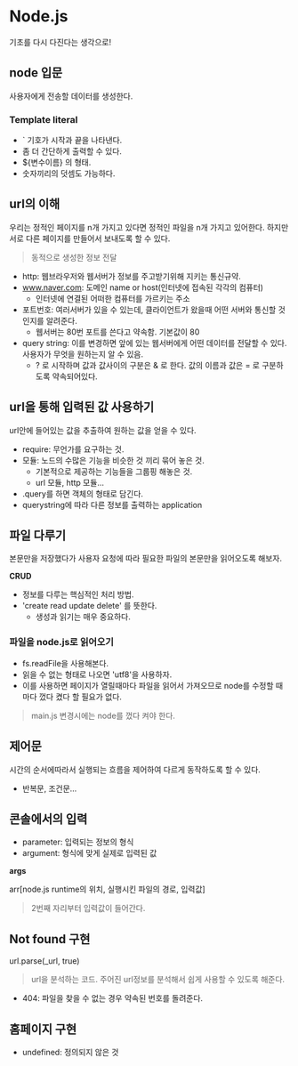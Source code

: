 # Node.js 
기초를 다시 다진다는 생각으로!

## node 입문

사용자에게 전송할 데이터를 생성한다. 

### Template literal 

- ` 기호가 시작과 끝을 나타낸다. 
- 좀 더 간단하게 출력할 수 있다. 
- ${변수이름} 의 형태.
- 숫자끼리의 덧셈도 가능하다. 

## url의 이해

우리는 정적인 페이지를 n개 가지고 있다면 정적인 파일을 n개 가지고 있어한다. 하지만 서로 다른 페이지를 만들어서 보내도록 할 수 있다.
> 동적으로 생성한 정보 전달

- http: 웹브라우저와 웹서버가 정보를 주고받기위해 지키는 통신규약.
- www.naver.com: 도메인 name or host(인터넷에 접속된 각각의 컴퓨터)
	- 인터넷에 연결된 어떠한 컴퓨터를 가르키는 주소
- 포트번호: 여러서버가 있을 수 있는데, 클라이언트가 왔을때 어떤 서버와 통신할 것인지를 알려준다.
	- 웹서버는 80번 포트를 쓴다고 약속함. 기본값이 80
- query string: 이를 변경하면 앞에 있는 웹서버에게 어떤 데이터를 전달할 수 있다. 사용자가 무엇을 원하는지 알 수 있음.
	- ? 로 시작하며 값과 값사이의 구분은 & 로 한다. 값의 이름과 값은 = 로 구분하도록 약속되어있다. 

## url을 통해 입력된 값 사용하기

url안에 들어있는 값을 추출하여 원하는 값을 얻을 수 있다. 

- require: 무언가를 요구하는 것. 
- 모듈: 노드의 수많은 기능을 비슷한 것 끼리 묶어 놓은 것.
	- 기본적으로 제공하는 기능들을 그룹핑 해놓은 것. 
	- url 모듈, http 모듈...
- .query를 하면 객체의 형태로 담긴다.
- querystring에 따라 다른 정보를 출력하는 application

## 파일 다루기
본문만을 저장했다가 사용자 요청에 따라 필요한 파일의 본문만을 읽어오도록 해보자.

__CRUD__

- 정보를 다루는 핵심적인 처리 방법.
- 'create read update delete' 를 뜻한다.
	- 생성과 읽기는 매우 중요하다. 

### 파일을 node.js로 읽어오기

- fs.readFile을 사용해본다.
- 읽을 수 없는 형태로 나오면 'utf8'을 사용하자.
- 이를 사용하면 페이지가 열릴때마다 파일을 읽어서 가져오므로 node를 수정할 때 마다 껐다 켰다 할 필요가 없다.
> main.js 변경시에는 node를 껐다 켜야 한다.

## 제어문
시간의 순서에따라서 실행되는 흐름을 제어하여 다르게 동작하도록 할 수 있다.

- 반복문, 조건문...

## 콘솔에서의 입력

- parameter: 	입력되는 정보의 형식
- argument: 형식에 맞게 실제로 입력된 값

__args__

arr[node.js runtime의 위치, 실행시킨 파일의 경로, 입력값]
> 2번째 자리부터 입력값이 들어간다.

## Not found 구현

url.parse(_url, true)
> url을 분석하는 코드. 주어진 url정보를 분석해서 쉽게 사용할 수 있도록 해준다.

- 404: 파일을 찾을 수 없는 경우 약속된 번호를 돌려준다.

## 홈페이지 구현

- undefined: 정의되지 않은 것
